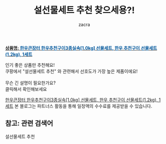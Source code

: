 ﻿---
layout: post
title:  "설선물세트 추천 찾으세용?!"
author: zacra
categories: [ 아이템 ]
tags: [설선물세트 추천]
image: https://static.coupangcdn.com/image/vendor_inventory/70c4/12495999a1d5a467d4fabe5e17d890cef7e091fc10cf58e76984ebb7e432.jpg 
description: "쿠팡에서 설선물세트 추천 관련 키워드로 가장 고객 선호도가 높은 제품이랍니다."
rating: 4.5
---

<a href="https://link.coupang.com/re/AFFSDP?lptag=AF8407795&pageKey=7673983&itemId=33572692&vendorItemId=70300083400&traceid=V0-153-223289538290dcaf"><b>상품명: <font color='#01579B'>한우큰장터 한우추천구이3종실속[1.0kg] 선물세트, 한우 추천구이 선물세트(1.2kg), 1세트</font></b></a>

인기 좋은 상품만 추천해요!<br/>
쿠팡에서 "설선물세트 추천" 와 관련해서 선호도가 가장 높은 제품이에요!<br/><br/>
무슨 긴 설명이 필요한가요?  
클릭해서 확인해보세요


<a href="https://link.coupang.com/re/AFFSDP?lptag=AF8407795&pageKey=7673983&itemId=33572692&vendorItemId=70300083400&traceid=V0-153-223289538290dcaf">한우큰장터 한우추천구이3종실속[1.0kg] 선물세트, 한우 추천구이 선물세트(1.2kg), 1세트</a>
본 블로그는 파트너스 활동을 통해 일정액의 수수료를 제공받을 수 있습니다.

## 참고: 관련 검색어    
설선물세트 추천